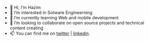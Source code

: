 - 👋 Hi, I’m Hazim
- 👀 I’m interested in Sotware Engineerning
- 🌱 I’m currently learning Web and mobile development 
- 💞️ I’m looking to collaborate on open source projects and technical content creating
- 📫 You can find me on [twitter](https://twitter.com/HaidariHazim) | [linkedin](www.linkedin.com/in/hazim-alhaidairi).

<!---
Haizom/Haizom is a ✨ special ✨ repository because its `README.md` (this file) appears on your GitHub profile.
You can click the Preview link to take a look at your changes.
--->

